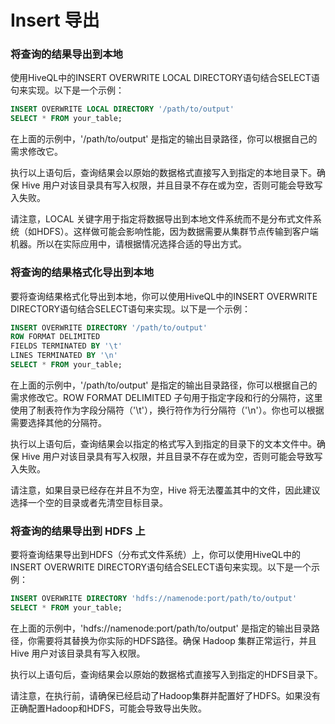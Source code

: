 # Insert 导出

### 将查询的结果导出到本地

使用HiveQL中的INSERT OVERWRITE LOCAL DIRECTORY语句结合SELECT语句来实现。以下是一个示例：

```sql
INSERT OVERWRITE LOCAL DIRECTORY '/path/to/output'
SELECT * FROM your_table;
```

在上面的示例中，'/path/to/output' 是指定的输出目录路径，你可以根据自己的需求修改它。

执行以上语句后，查询结果会以原始的数据格式直接写入到指定的本地目录下。确保 Hive 用户对该目录具有写入权限，并且目录不存在或为空，否则可能会导致写入失败。

请注意，LOCAL 关键字用于指定将数据导出到本地文件系统而不是分布式文件系统（如HDFS）。这样做可能会影响性能，因为数据需要从集群节点传输到客户端机器。所以在实际应用中，请根据情况选择合适的导出方式。

### 将查询的结果格式化导出到本地

要将查询结果格式化导出到本地，你可以使用HiveQL中的INSERT OVERWRITE DIRECTORY语句结合SELECT语句来实现。以下是一个示例：

```sql
INSERT OVERWRITE DIRECTORY '/path/to/output'
ROW FORMAT DELIMITED
FIELDS TERMINATED BY '\t'
LINES TERMINATED BY '\n'
SELECT * FROM your_table;
```

在上面的示例中，'/path/to/output' 是指定的输出目录路径，你可以根据自己的需求修改它。ROW FORMAT DELIMITED 子句用于指定字段和行的分隔符，这里使用了制表符作为字段分隔符（'\t'），换行符作为行分隔符（'\n'）。你也可以根据需要选择其他的分隔符。

执行以上语句后，查询结果会以指定的格式写入到指定的目录下的文本文件中。确保 Hive 用户对该目录具有写入权限，并且目录不存在或为空，否则可能会导致写入失败。

请注意，如果目录已经存在并且不为空，Hive 将无法覆盖其中的文件，因此建议选择一个空的目录或者先清空目标目录。

### 将查询的结果导出到 HDFS 上

要将查询结果导出到HDFS（分布式文件系统）上，你可以使用HiveQL中的INSERT OVERWRITE DIRECTORY语句结合SELECT语句来实现。以下是一个示例：

```sql
INSERT OVERWRITE DIRECTORY 'hdfs://namenode:port/path/to/output'
SELECT * FROM your_table;
```

在上面的示例中，'hdfs://namenode:port/path/to/output' 是指定的输出目录路径，你需要将其替换为你实际的HDFS路径。确保 Hadoop 集群正常运行，并且 Hive 用户对该目录具有写入权限。

执行以上语句后，查询结果会以原始的数据格式直接写入到指定的HDFS目录下。

请注意，在执行前，请确保已经启动了Hadoop集群并配置好了HDFS。如果没有正确配置Hadoop和HDFS，可能会导致导出失败。
